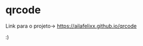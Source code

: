 # qrcode
 
Link para o projeto-> <a href="https://ailafelixx.github.io/qrcode">https://ailafelixx.github.io/qrcode</a>

:)
